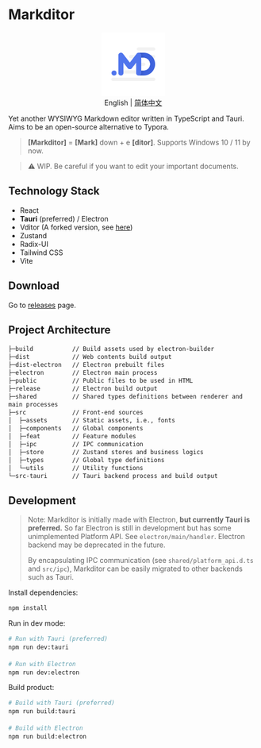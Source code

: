 # Markditor

<center style="margin-bottom:10px">
  <img src="./assets/logo.png" width="128px" />
  <br>
  English | <a href="./README.zh-CN.md">简体中文</a>
</center>

Yet another WYSIWYG Markdown editor written in TypeScript and Tauri. Aims to be an open-source alternative to Typora.

> **[Markditor]** = **[Mark]** down + e **[ditor]**. 
> Supports Windows 10 / 11 by now.

> ⚠️ WIP. Be careful if you want to edit your important documents. 

## Technology Stack

- React
- **Tauri** (preferred) / Electron
- Vditor (A forked version, see [here](https://github.com/greyovo/vditor))
- Zustand
- Radix-UI
- Tailwind CSS
- Vite

## Download

Go to [releases](https://github.com/greyovo/MarkditorApp/releases) page.

## Project Architecture

```
├─build           // Build assets used by electron-builder
├─dist            // Web contents build output
├─dist-electron   // Electron prebuilt files
├─electron        // Electron main process
├─public          // Public files to be used in HTML
├─release         // Electron build output
├─shared          // Shared types definitions between renderer and main processes
├─src             // Front-end sources
│  ├─assets       // Static assets, i.e., fonts
│  ├─components   // Global components
│  ├─feat         // Feature modules
│  ├─ipc          // IPC communication
│  ├─store        // Zustand stores and business logics
│  ├─types        // Global type definitions
│  └─utils        // Utility functions
└─src-tauri       // Tauri backend process and build output
```

## Development

> Note: Markditor is initially made with Electron, **but currently Tauri is preferred.** So far Electron is still in development but has some unimplemented Platform API. See `electron/main/handler`. Electron backend may be deprecated in the future.
> 
> By encapsulating IPC communication (see `shared/platform_api.d.ts` and `src/ipc`), Markditor can be easily migrated to other backends such as Tauri.

Install dependencies:

```bash
npm install
```

Run in dev mode:

```bash
# Run with Tauri (preferred)
npm run dev:tauri

# Run with Electron
npm run dev:electron
```

Build product:

```bash
# Build with Tauri (preferred)
npm run build:tauri

# Build with Electron
npm run build:electron
```
